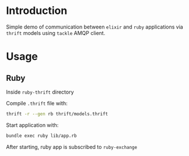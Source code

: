 # Introduction

Simple demo of communication between ```elixir``` and ```ruby``` applications via ```thrift``` models using ```tackle``` AMQP client.

# Usage

## Ruby

Inside ```ruby-thrift``` directory <br>

Compile ```.thrift``` file with:

```bash
thrift -r --gen rb thrift/models.thrift
```

Start application with:
```bash
bundle exec ruby lib/app.rb
```

After starting, ruby app is subscribed to ```ruby-exchange```
